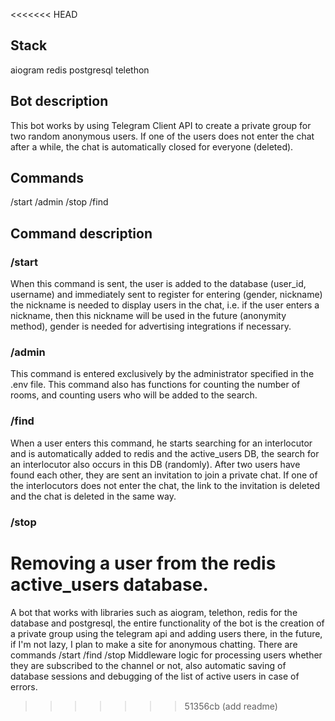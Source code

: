 <<<<<<< HEAD
## Stack

aiogram redis postgresql telethon 

## Bot description

This bot works by using Telegram Client API to create a private group for two random anonymous users. If one of the users does not enter the chat after a while, the chat is automatically closed for everyone (deleted).

## Commands

/start /admin /stop /find

## Command description
### /start

When this command is sent, the user is added to the database (user_id, username) and immediately sent to register for entering (gender, nickname) the nickname is needed to display users in the chat, i.e. if the user enters a nickname, then this nickname will be used in the future (anonymity method), gender is needed for advertising integrations if necessary.

### /admin

This command is entered exclusively by the administrator specified in the .env file. This command also has functions for counting the number of rooms, and counting users who will be added to the search.

### /find

When a user enters this command, he starts searching for an interlocutor and is automatically added to redis and the active_users DB, the search for an interlocutor also occurs in this DB (randomly). After two users have found each other, they are sent an invitation to join a private chat. If one of the interlocutors does not enter the chat, the link to the invitation is deleted and the chat is deleted in the same way.

### /stop

Removing a user from the redis active_users database.
=======
A bot that works with libraries such as aiogram, telethon, redis for the database and postgresql, the entire functionality of the bot is the creation of a private group using the telegram api and adding users there, in the future, if I'm not lazy, I plan to make a site for anonymous chatting.
There are commands /start /find /stop
Middleware logic for processing users whether they are subscribed to the channel or not, also automatic saving of database sessions and debugging of the list of active users in case of errors.
>>>>>>> 51356cb (add readme)

